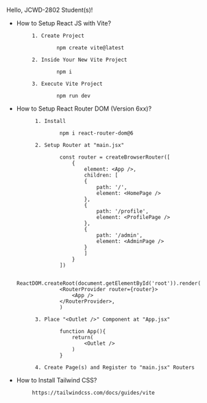 Hello, JCWD-2802 Student(s)!

 - How to Setup React JS with Vite?

            1. Create Project

                    npm create vite@latest
            
            2. Inside Your New Vite Project

                    npm i 
            
            3. Execute Vite Project

                    npm run dev

- How to Setup React Router DOM (Version 6xx)?

            1. Install 

                    npm i react-router-dom@6

            2. Setup Router at "main.jsx"

                    const router = createBrowserRouter([
                        {
                            element: <App />,
                            children: [
                            {
                                path: '/', 
                                element: <HomePage />
                            },
                            {
                                path: '/profile', 
                                element: <ProfilePage />
                            }, 
                            {
                                path: '/admin', 
                                element: <AdminPage />
                            }
                            ]
                        }
                    ])

                    ReactDOM.createRoot(document.getElementById('root')).render(
                    <RouterProvider router={router}>
                        <App />
                    </RouterProvider>,
                    )

            3. Place "<Outlet />" Component at "App.jsx"

                    function App(){
                        return(
                            <Outlet />
                        )
                    }

            4. Create Page(s) and Register to "main.jsx" Routers

- How to Install Tailwind CSS?
  
           https://tailwindcss.com/docs/guides/vite
